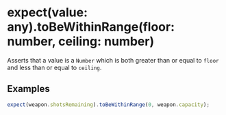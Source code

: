 # expect(value: any).toBeWithinRange(floor: number, ceiling: number)

Asserts that a value is a `Number` which is both greater than or equal to `floor` and less than or equal to `ceiling`.

## Examples

```js
expect(weapon.shotsRemaining).toBeWithinRange(0, weapon.capacity);
```
